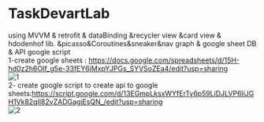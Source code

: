 # TaskDevartLab
using MVVM &amp; retrofit &amp; dataBinding &amp;recycler view &amp;card view &amp; hdodenhof lib. &amp;picasso&amp;Coroutines&amp;sneaker&amp;nav graph &amp; google sheet DB &amp; API google script <br/>
1-create google sheets : https://docs.google.com/spreadsheets/d/15H-hd0z2h6OIf_g5e-33fEY6jMxpYJPGs_SYVSoZEa4/edit?usp=sharing <br/>
![1](https://user-images.githubusercontent.com/19371586/136418932-62b83b1e-b12d-489f-9de9-78ecfc4e3368.PNG)
<br/>
2- create google script to create api to google sheets:https://script.google.com/d/13EGmpLksxWYfErTy6p59LiDJLVP6liJGH1Vk82qIl82vZADGagjEsQN_/edit?usp=sharing <br/>
![2](https://user-images.githubusercontent.com/19371586/136419150-a879e0af-04a8-4eee-a2b1-d044dc53cde8.PNG)
